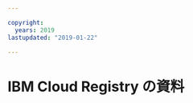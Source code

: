 ```yaml
---

copyright:
  years: 2019
lastupdated: "2019-01-22"

---
```


# IBM Cloud Registry の資料


